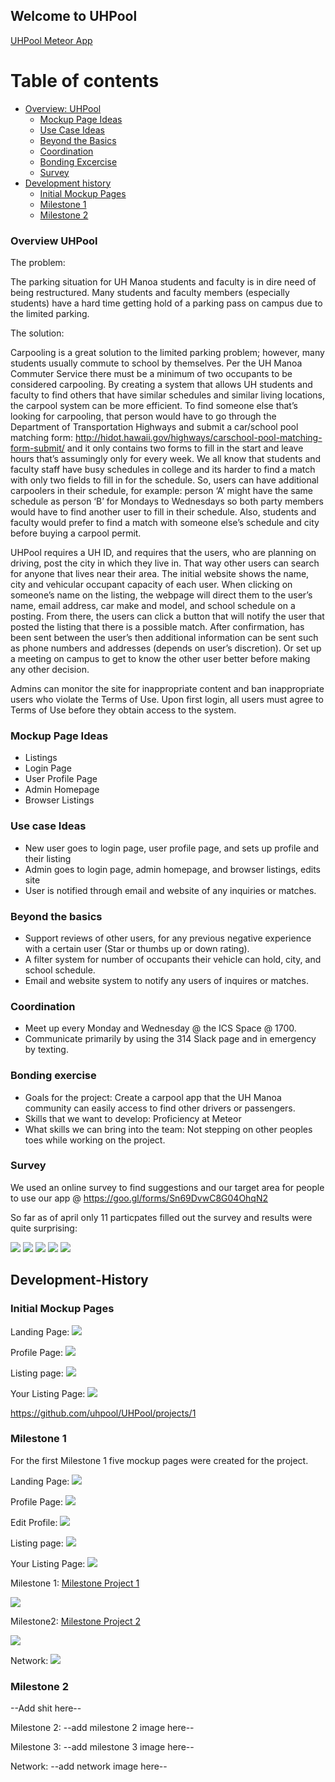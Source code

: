 ## Welcome to UHPool

<a href="http://uhpool.meteorapp.com/"><i class="large github icon"></i>UHPool Meteor App</a>

# Table of contents

* [Overview: UHPool](#overview-uhpool)
  * [Mockup Page Ideas](#mockup-page-ideas)
  * [Use Case Ideas](#use-case-ideas)
  * [Beyond the Basics](#beyond-the-basics)
  * [Coordination](#coordination)
  * [Bonding Excercise](#bonding-exercise)
  * [Survey](#survey)
* [Development history](#development-history)
  * [Initial Mockup Pages](#initial-mockup-pages)
  * [Milestone 1](#milestone-1)
  * [Milestone 2](#milestone-2)

### Overview UHPool

The problem:

The parking situation for UH Manoa students and faculty is in dire need of being restructured. Many students and faculty members (especially students) have a hard time getting hold of a parking pass on campus due to the limited parking.

The solution:

Carpooling is a great solution to the limited parking problem; however, many students usually commute to school by themselves. Per the UH Manoa Commuter Service there must be a minimum of two occupants to be considered carpooling. By creating a system that allows UH students and faculty to find others that have similar schedules and similar living locations, the carpool system can be more efficient. To find someone else that’s looking for carpooling, that person would have to go through the Department of Transportation Highways and submit a car/school pool matching form: http://hidot.hawaii.gov/highways/carschool-pool-matching-form-submit/ and it only contains two forms to fill in the start and leave hours that’s assumingly only for every week. We all know that students and faculty staff have busy schedules in college and its harder to find a match with only two fields to fill in for the schedule. So, users can have additional carpoolers in their schedule, for example: person ‘A’ might have the same schedule as person ‘B’ for Mondays to Wednesdays so both party members would have to find another user to fill in their schedule. Also, students and faculty would prefer to find a match with someone else’s schedule and city before buying a carpool permit.

UHPool requires a UH ID, and requires that the users, who are planning on driving, post the city in which they live in. That way other users can search for anyone that lives near their area. The initial website shows the name, city and vehicular occupant capacity of each user. When clicking on someone’s name on the listing, the webpage will direct them to the user’s name, email address, car make and model, and school schedule on a posting. From there, the users can click a button that will notify the user that posted the listing that there is a possible match. After confirmation, has been sent between the user’s then additional information can be sent such as phone numbers and addresses (depends on user’s discretion). Or set up a meeting on campus to get to know the other user better before making any other decision.

Admins can monitor the site for inappropriate content and ban inappropriate users who violate the Terms of Use. Upon first login, all users must agree to Terms of Use before they obtain access to the system.

### Mockup Page Ideas

- Listings
- Login Page
- User Profile Page
- Admin Homepage
- Browser Listings

### Use case Ideas

- New user goes to login page, user profile page, and sets up profile and their listing
- Admin goes to login page, admin homepage, and browser listings, edits site
- User is notified through email and website of any inquiries or matches.

### Beyond the basics

- Support reviews of other users, for any previous negative experience with a certain user (Star or thumbs up or down rating).
- A filter system for number of occupants their vehicle can hold, city, and school schedule.
- Email and website system to notify any users of inquires or matches.

### Coordination
- Meet up every Monday and Wednesday @ the ICS Space @ 1700.
- Communicate primarily by using the 314 Slack page and in emergency by texting.

### Bonding exercise

- Goals for the project: Create a carpool app that the UH Manoa community can easily access to find other drivers or passengers. 
- Skills that we want to develop: Proficiency at Meteor
- What skills we can bring into the team: Not stepping on other peoples toes while working on the project. 

### Survey
We used an online survey to find suggestions and our target area for people to use our app @ https://goo.gl/forms/Sn69DvwC8G04OhqN2

So far as of april only 11 particpates filled out the survey and results were quite surprising:


<img class="ui image" src="../images/pool survey 1.JPG">

<img class="ui image" src="../images/pool survey 2.JPG">

<img class="ui image" src="../images/pool survey 3.JPG">

<img class="ui image" src="../images/pool survey 4.JPG">

<img class="ui image" src="../images/pool survey 5.JPG">

## Development-History

### Initial Mockup Pages

Landing Page:
<img class="ui image" src="/images/landing.png">

Profile Page:
<img class="ui image" src="/images/profile-page.png">

Listing page:
<img class="ui image" src="/images/listings-page.png">

Your Listing Page:
<img class="ui image" src="/images/yourListings.png">

https://github.com/uhpool/UHPool/projects/1

### Milestone 1

For the first Milestone 1 five mockup pages were created for the project.

Landing Page:
<img class="ui image" src="/images/landings.png">

Profile Page:
<img class="ui image" src="/images/profile.png">

Edit Profile:
<img class="ui image" src="/images/edit.png">

Listing page:
<img class="ui image" src="/images/listings.png">

Your Listing Page:
<img class="ui image" src="/images/mylistings.png">

Milestone 1:
<a href="https://github.com/uhpool/UHPool/projects/1"><i class="large github icon"></i>Milestone Project 1</a>

<img class="ui image" src="/images/Milestone1.png">

Milestone2:
<a href="https://github.com/uhpool/UHPool/projects/2"><i class="large github icon"></i>Milestone Project 2</a>

<img class="ui image" src="/images/Milestone2.png">

Network:
<img class="ui image" src="/images/Network.png">

### Milestone 2

--Add shit here--

Milestone 2:
--add milestone 2 image here--

Milestone 3:
--add milestone 3 image here--

Network: 
--add network image here--
